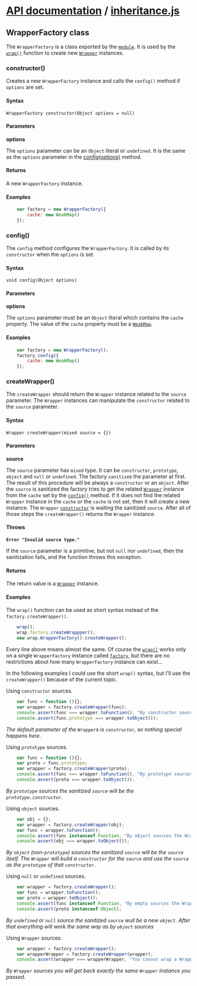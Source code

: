 # [API documentation](../index.md) / [inheritance.js](index.md)

## WrapperFactory class

The `WrapperFactory` is a class exported by the [`module`](index.md). It is used by the [`wrap()`](wrap.md) function to create new [`Wrapper`](Wrapper.md) instances.

### <a name="constructor"></a>constructor()

Creates a new `WrapperFactory` instance and calls the `config()` method if `options` are set.

#### Syntax

`WrapperFactory constructor(Object options = null)`

#### Parameters

**options**

The `options` parameter can be an `Object` literal or `undefined`. It is the same as the `options` parameter in the [config(options)](#config) method.

#### Returns

A new `WrapperFactory` instance.

#### Examples

```js
    var factory = new WrapperFactory({
        cache: new WeakMap()
    });
```

### <a name="config"></a>config()

The `config` method configures the `WrapperFactory`. It is called by its `constructor` when the `options` is set.

#### Syntax

`void config(Object options)`

#### Parameters

**options**

The `options` parameter must be an `Object` literal which contains the `cache` property. The value of the `cache` property must be a [`WeakMap`](http://kangax.github.io/es5-compat-table/es6/#WeakMap).

#### Examples

```js
    var factory = new WrapperFactory();
    factory.config({
        cache: new WeakMap()
    });
```

### <a name="createWrapper"></a>createWrapper()

The `createWrapper` should return the `Wrapper` instance related to the `source` parameter. The `Wrapper` instances can manipulate the `constructor` related to the `source` parameter.

#### Syntax

`Wrapper createWrapper(mixed source = {})`

#### Parameters

**source**

The `source` parameter has `mixed` type. It can be `constructor`, `prototype`, `object` and `null` or `undefined`.
The factory `sanitize`s the parameter at first. The result of this procedure will be always a `constructor` or an `object`.
After the `source` is sanitized the factory tries to get the related [`Wrapper`](Wrapper.md) instance from the `cache` set by the [`config()`](#config) method.
If it does not find the related `Wrapper` instance in the `cache` or the `cache` is not set, then it will create a new instance.
The `Wrapper` [`constructor`](Wrapper.md#constructor) is waiting the sanitized `source`.
After all of those steps the `createWrapper()` returns the `Wrapper` instance.

#### Throws

**`Error "Invalid source type."`**

If the `source` parameter is a primitive, but not `null` nor `undefined`, then the sanitization fails, and the function throws this exception.

#### Returns

The return value is a [`Wrapper`](Wrapper.md) instance.

#### Examples

The `wrap()` function can be used as short syntax instead of the `factory.createWrapper()`.

```js
    wrap();
    wrap.factory.createWrappper();
    new wrap.WrapperFactory().createWrapper();
```

Every line above means almost the same.
Of course the [`wrap()`](wrap.md) works only on a single `WrapperFactory` instance called [`factory`](index.md#factory),
but there are no restrictions about how many `WrapperFactory` instance can exist...

In the following examples I could use the short `wrap()` syntax, but I'll use the `createWrapper()` because of the current topic.

Using `constructor` sources.

```js
    var func = function (){};
    var wrapper = factory.createWrapper(func);
    console.assert(func === wrapper.toFunction(), "By constructor sources the Wrapper should work on the source itself.");
    console.assert(func.prototype === wrapper.toObject());
```

*The default parameter of the `Wrapper`s is `constructor`, so nothing special happens here.*

Using `prototype` sources.

```js
    var func = function (){};
    var proto = func.prototype;
    var wrapper = factory.createWrapper(proto);
    console.assert(func === wrapper.toFunction(), "By prototype sources the Wrapper should get their constructors.");
    console.assert(proto === wrapper.toObject());
```

*By `prototype` sources the sanitized `source` will be the `prototype.constructor`.*

Using `object` sources.

```js
    var obj = {};
    var wrapper = factory.createWrapper(obj);
    var func = wrapper.toFunction();
    console.assert(func instanceof Function, "By object sources the Wrapper should get the source itself and create a constructor for it.");
    console.assert(obj === wrapper.toObject());
```

*By `object` (non-`prototype`) sources the sanitized `source` will be the `source` itself. The `Wrapper` will build a `constructor` for the `source` and use the `source` as the `prototype` of that `constructor`.*

Using `null` or `undefined` sources.

```js
    var wrapper = factory.createWrapper();
    var func = wrapper.toFunction();
    var proto = wrapper.toObject();
    console.assert(func instanceof Function, "By empty sources the WrapperFactory should create an object source and pass it to the Wrapper.");
    console.assert(proto instanceof Object);
```

*By `undefined` or `null` source the sanitized `source` wull be a new `object`. After that everything will work the same way as by `object` sources*

Using `Wrapper` sources.

```js
    var wrapper = factory.createWrapper();
    var wrapperWrapper = factory.createWrapper(wrapper);
    console.assert(wrapper === wrapperWrapper, "You cannot wrap a Wrapper instance.");
```

*By `Wrapper` sources you will get back exactly the same `Wrapper` instance you passed.*